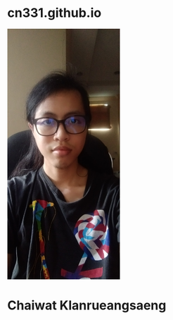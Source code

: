 # cn331.github.io
<img src="./pic/MyPicture.jpg" alt="My Picture" width="256px" height=auto>
<h1>Chaiwat Klanrueangsaeng</h1>
